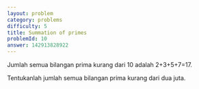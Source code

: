 ```yaml
---
layout: problem
category: problems
difficulty: 5
title: Summation of primes
problemId: 10
answer: 142913828922
---
```

Jumlah semua bilangan prima kurang dari 10 adalah 2+3+5+7=17.

Tentukanlah jumlah semua bilangan prima kurang dari dua juta.

